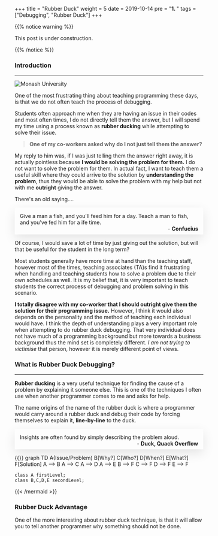 +++
title = "Rubber Duck"
weight = 5
date = 2019-10-14
pre = "<b>1. </b>"
tags = ["Debugging", "Rubber Duck"]
+++


{{% notice warning %}}

This post is under construction.

{{% /notice %}}


### Introduction
----


![Monash University](/blog/images/rubberduck.jpg?width=30pc&featherlight=true&classes=border,shadow)


One of the most frustrating thing about teaching programming these days, is that we do not often teach the process of debugging. 

Students often approach me when they are having an issue in their codes and most often times, I do not directly tell them the answer, but I will spend my time using a process known as **rubber ducking** while attempting to solve their issue.

> <strong>One of my co-workers asked why do I not just tell them the answer? </strong>

My reply to him was, if I was just telling them the answer right away, it is actually pointless because **I would be solving the problem for them.** I do not want to solve the problem for them. In actual fact, I want to teach them a useful skill where they could arrive to the solution by **understanding the problem**, thus they would be able to solve the problem with my help but not with me **outright** giving the answer.

There's an old saying.... 

<div class="shadow">
Give a man a fish, and you'll feed him for a day. Teach a man to fish, and you've fed him for a ife time.
<div class="pull-right">- <strong>Confucius</strong></div>
</div>

Of course, I would save a lot of time by just giving out the solution, but will that be useful for the student in the long term?

Most students generally have more time at hand than the teaching staff, however most of the times, teaching associates (TA)s find it frustrating when handling and teaching students how to solve a problem due to their own schedules as well. It is my belief that, it is very important to teach students the correct process of debugging and problem solving in this scenario.

**I totally disagree with my co-worker that I should outright give them the solution for their programming issue.** However, I think it would also depends on the personality and the method of teaching each individual would have. I think the depth of understanding plays a very important role when attempting to do rubber duck debugging. That very individual does not have much of a programming background but more towards a business background thus the mind set is completely different. *I am not trying to victimise* that person, however it is merely different point of views.

### What is Rubber Duck Debugging?
---

**Rubber ducking** is a very useful technique for finding the cause of a problem by explaining it someone else. This is one of the techniques I often use when another programmer comes to me and asks for help.

<style>
    .firstLevel > rect {
        fill: pink !important;
    }
    .secondLevel > rect {
        fill:lightblue !important;
     }    
</style>

The name origins of the name of the rubber duck is where a programmer would carry around a rubber duck and debug their code by forcing themselves to explain it, **line-by-line** to the duck.

<div class="shadow">
Insights are often found by simply describing the problem aloud.
<div class="pull-right">- <strong>Duck, Quack Overflow</strong></div>
</div>

<p></p>

{{<mermaid align="center">}}
graph TD
    A(Issue/Problem)
    B[Why?]
    C[Who?]
    D[When?]
    E[What?]
    F[Solution]
    A --> B
    A --> C
    A --> D
    A --> E
    B --> F
    C --> F
    D --> F
    E --> F

    class A firstLevel;
    class B,C,D,E secondLevel;

{{< /mermaid >}}

### Rubber Duck Advantage


One of the more interesting about rubber duck technique, is that it will allow you to tell another programmer why something should not be done.




<style>
.shadow {
    box-shadow: 0 10px 30px rgba(0, 0, 0, 0.1);
    padding-right: 1em;
    padding-left: 1em;
    padding-top: 1em;
    padding-bottom: 0.5em;
}

.pull-right {
    text-align:right;
}
</style>

